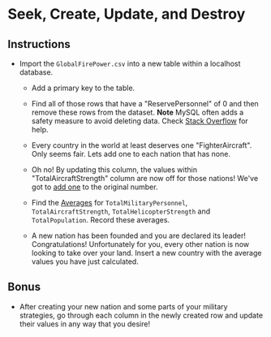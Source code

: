 # Seek, Create, Update, and Destroy

## Instructions

* Import the `GlobalFirePower.csv` into a new table within a localhost database.

  * Add a primary key to the table.

  * Find all of those rows that have a "ReservePersonnel" of 0 and then remove these rows from the dataset. **Note** MySQL often adds a safety measure to avoid deleting data. Check [Stack Overflow](https://stackoverflow.com/questions/11448068/mysql-error-code-1175-during-update-in-mysql-workbench) for help.

  * Every country in the world at least deserves one "FighterAircraft". Only seems fair. Lets add one to each nation that has none.

  * Oh no! By updating this column, the values within "TotalAircraftStrength" column are now off for those nations! We've got to [add one](https://stackoverflow.com/a/2680352) to the original number.

  * Find the [Averages](https://www.w3schools.com/sql/sql_count_avg_sum.asp) for `TotalMilitaryPersonnel`, `TotalAircraftStrength`, `TotalHelicopterStrength` and `TotalPopulation`. Record these averages.

  * A new nation has been founded and you are declared its leader! Congratulations! Unfortunately for you, every other nation is now looking to take over your land. Insert a new country with the average values you have just calculated.

## Bonus

* After creating your new nation and some parts of your military strategies, go through each column in the newly created row and update their values in any way that you desire!
